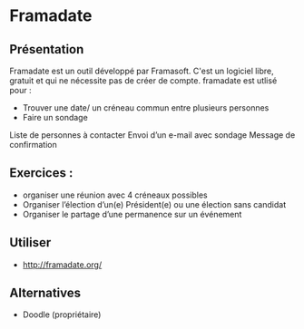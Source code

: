 # Framadate

## Présentation
Framadate est un outil développé par Framasoft. C'est un logiciel libre, gratuit et qui ne nécessite pas de créer de compte.
framadate est utlisé pour :
- Trouver une date/ un créneau commun entre plusieurs personnes
- Faire un sondage


Liste de personnes à contacter
Envoi d’un e-mail avec sondage
Message de confirmation

## Exercices : 
- organiser une réunion avec 4 créneaux possibles
- Organiser l’élection d’un(e) Président(e) ou une élection sans candidat
- Organiser le partage d’une permanence sur un événement

## Utiliser
- http://framadate.org/

## Alternatives
- Doodle (propriétaire)
